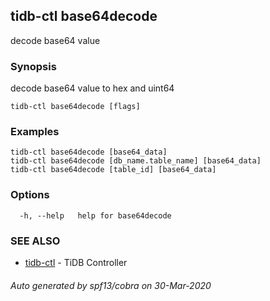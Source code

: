 ## tidb-ctl base64decode

decode base64 value

### Synopsis

decode base64 value to hex and uint64

```
tidb-ctl base64decode [flags]
```

### Examples

```
tidb-ctl base64decode [base64_data]
tidb-ctl base64decode [db_name.table_name] [base64_data]
tidb-ctl base64decode [table_id] [base64_data]
```

### Options

```
  -h, --help   help for base64decode
```

### SEE ALSO

* [tidb-ctl](tidb-ctl.md)	 - TiDB Controller

###### Auto generated by spf13/cobra on 30-Mar-2020
